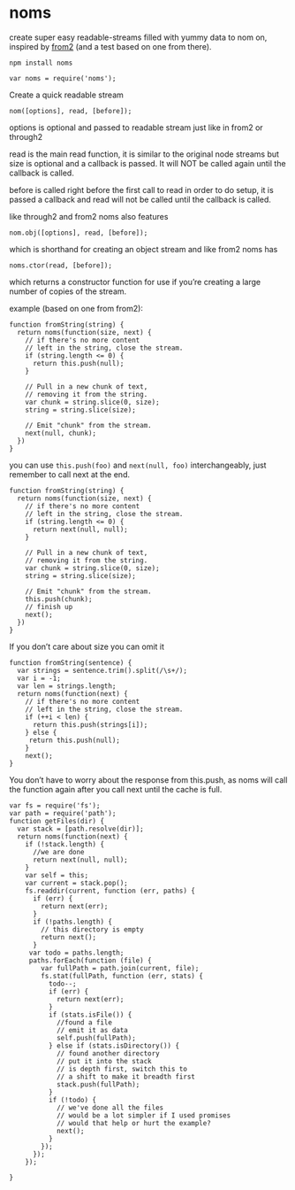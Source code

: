 noms
====

create super easy readable-streams filled with yummy data to nom on, inspired by [from2](https://github.com/hughsk/from2) (and a test based on one from there).

    npm install noms

    var noms = require('noms');

Create a quick readable stream

    nom([options], read, [before]);

options is optional and passed to readable stream just like in from2 or through2

read is the main read function, it is similar to the original node streams but size is optional and a callback is passed. It will NOT be called again until the callback is called.

before is called right before the first call to read in order to do setup, it is passed a callback and read will not be called until the callback is called.

like through2 and from2 noms also features

    nom.obj([options], read, [before]);

which is shorthand for creating an object stream and like from2 noms has

    noms.ctor(read, [before]);

which returns a constructor function for use if you’re creating a large number of copies of the stream.

example (based on one from from2):

    function fromString(string) {
      return noms(function(size, next) {
        // if there's no more content
        // left in the string, close the stream.
        if (string.length <= 0) {
          return this.push(null);
        }

        // Pull in a new chunk of text,
        // removing it from the string.
        var chunk = string.slice(0, size);
        string = string.slice(size);

        // Emit "chunk" from the stream.
        next(null, chunk);
      })
    }

you can use `this.push(foo)` and `next(null, foo)` interchangeably, just remember to call next at the end.

    function fromString(string) {
      return noms(function(size, next) {
        // if there's no more content
        // left in the string, close the stream.
        if (string.length <= 0) {
          return next(null, null);
        }

        // Pull in a new chunk of text,
        // removing it from the string.
        var chunk = string.slice(0, size);
        string = string.slice(size);

        // Emit "chunk" from the stream.
        this.push(chunk);
        // finish up
        next();
      })
    }

If you don’t care about size you can omit it

    function fromString(sentence) {
      var strings = sentence.trim().split(/\s+/);
      var i = -1;
      var len = strings.length;
      return noms(function(next) {
        // if there's no more content
        // left in the string, close the stream.
        if (++i < len) {
          return this.push(strings[i]);
        } else {
         return this.push(null);
        }
        next();
    }

You don’t have to worry about the response from this.push, as noms will call the function again after you call next until the cache is full.

    var fs = require('fs');
    var path = require('path');
    function getFiles(dir) {
      var stack = [path.resolve(dir)];
      return noms(function(next) {
        if (!stack.length) {
          //we are done
          return next(null, null);
        }
        var self = this;
        var current = stack.pop();
        fs.readdir(current, function (err, paths) {
          if (err) {
            return next(err);
          }
          if (!paths.length) {
            // this directory is empty
            return next();
          }
         var todo = paths.length;
         paths.forEach(function (file) {
            var fullPath = path.join(current, file);
            fs.stat(fullPath, function (err, stats) {
              todo--;
              if (err) {
                return next(err);
              }
              if (stats.isFile()) {
                //found a file
                // emit it as data
                self.push(fullPath);
              } else if (stats.isDirectory()) {
                // found another directory
                // put it into the stack
                // is depth first, switch this to
                // a shift to make it breadth first
                stack.push(fullPath);
              }
              if (!todo) {
                // we've done all the files
                // would be a lot simpler if I used promises
                // would that help or hurt the example?
                next();
              }
            });
          });
        });

    }
